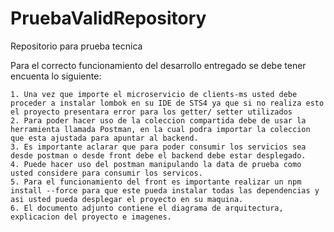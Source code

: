 # PruebaValidRepository
Repositorio para prueba tecnica

Para el correcto funcionamiento del desarrollo entregado se debe tener encuenta lo siguiente:

	1. Una vez que importe el microservicio de clients-ms usted debe proceder a instalar lombok en su IDE de STS4 ya que si no realiza esto el proyecto presentara error para los getter/ setter utilizados
	2. Para poder hacer uso de la coleccion compartida debe de usar la herramienta llamada Postman, en la cual podra importar la coleccion que esta ajustada para apuntar al backend.
	3. Es importante aclarar que para poder consumir los servicios sea desde postman o desde front debe el backend debe estar desplegado.
	4. Puede hacer uso del postman manipulando la data de prueba como usted considere para consumir los servicos.
	5. Para el funcionamiento del front es importante realizar un npm install --force para que este pueda instalar todas las dependencias y asi usted pueda desplegar el proyecto en su maquina.
	6. El documento adjunto contiene el diagrama de arquitectura, explicacion del proyecto e imagenes.
